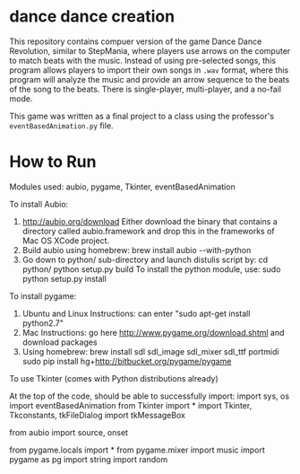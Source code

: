 # dance dance creation

This repository contains compuer version of the game Dance Dance Revolution, similar to StepMania, where players use arrows on the computer to match beats with the music. Instead of using pre-selected songs, this program allows players to import their own songs in `.wav` format, where this program will analyze the music and provide an arrow sequence to the beats of the song to the beats. There is single-player, multi-player, and a no-fail mode.

This game was written as a final project to a class using the professor's `eventBasedAnimation.py` file.

# How to Run

Modules used: aubio, pygame, Tkinter, eventBasedAnimation

To install Aubio: 
1. http://aubio.org/download
Either download the binary that contains a directory called aubio.framework and drop this in the frameworks of Mac OS XCode project.
2. Build aubio using homebrew: brew install aubio --with-python
3. Go down to python/ sub-directory and launch distulis script by: cd python/
python setup.py build
To install the python module, use: sudo python setup.py install

To install pygame:
1. Ubuntu and Linux Instructions: can enter "sudo apt-get install python2.7"
2. Mac Instructions: go here http://www.pygame.org/download.shtml and download packages
3. Using homebrew: brew install sdl sdl_image sdl_mixer sdl_ttf portmidi 
                   sudo pip install hg+http://bitbucket.org/pygame/pygame

To use Tkinter (comes with Python distributions already)

At the top of the code, should be able to successfully import:
import sys, os
import eventBasedAnimation
from Tkinter import *
import Tkinter, Tkconstants, tkFileDialog
import tkMessageBox

from aubio import source, onset

from pygame.locals import *
from pygame.mixer import music
import pygame as pg
import string
import random

